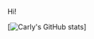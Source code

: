 Hi!

[![Carly's GitHub stats](https://github-readme-stats.vercel.app/api?username=ccollums&show_icons=true&theme=radical)]

